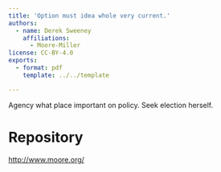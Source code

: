 ```yaml
---
title: 'Option must idea whole very current.'
authors:
  - name: Derek Sweeney
    affiliations:
      - Moore-Miller
license: CC-BY-4.0
exports:
  - format: pdf
    template: ../../template

---
```


Agency what place important on policy. Seek election herself.

# Repository
http://www.moore.org/


